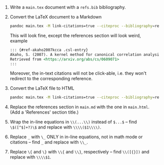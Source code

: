 1. Write a `main.tex` document with a `refs.bib` bibliography.

2. Convert the LaTeX document to a Markdown

    ```bash
    pandoc main.tex -M link-citations=true --citeproc --bibliography=refs.bib --csl=custom.csl --mathjax -s -o main.md
    ```

    This will look fine, except the references section will look weird, example

    ```markdown
    ::: {#ref-akaho2007kcca .csl-entry}
    Akaho, S. (2007). A kernel method for canonical correlation analysis.
    Retrieved from <https://arxiv.org/abs/cs/0609071>
    :::
    ```

    Moreover, the in-text citations will not be click-able, i.e. they won't redirect to the corresponding reference.

3. Convert the LaTeX file to HTML

    ```bash
    pandoc main.tex -M link-citations=true --citeproc --bibliography=refs.bib --csl=custom.csl --mathjax -s -o main.html
    ```

4. Replace the references section in `main.md` with the one in `main.html`. (Add a 'References' section title.)

5. Wrap the in-line equations in `\\(...\\)` instead of `$...$` &ndash; find `\$([^$]+?)\$` and replace with `\\\\($1\\\\)`.

6. Replace `_` with `\_` ONLY in in-line equations, not in math mode or citations &ndash; find `_` and replace with `\\_`.

7. Replace `\{` and `\}` with `\\{` and `\\}`, respectively &ndash; find `\\([{}])` and replace with `\\\\$1`.